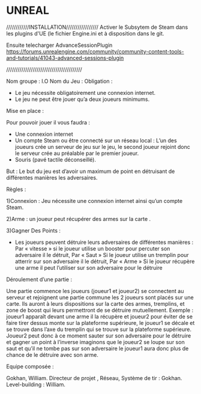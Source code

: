 # UNREAL

////////////INSTALLATION/////////////////
Activer le Subsytem de Steam dans les plugins d'UE (le fichier Engine.ini et à disposition dans le git.

Ensuite telecharger AdvanceSessionPlugin
https://forums.unrealengine.com/community/community-content-tools-and-tutorials/41043-advanced-sessions-plugin

////////////////////////////////////////

Nom groupe : I.O
Nom du Jeu :
Obligation :

-  Le jeu nécessite obligatoirement une connexion internet.
-  Le jeu ne peut être jouer qu’a deux joueurs minimums. 


Mise en place :

Pour pouvoir jouer il vous faudra :
-	Une connexion internet
-	Un compte Steam ou être connecté sur un réseau local :
L’un des joueurs crée un serveur de jeu sur le jeu, le second joueur rejoint donc le serveur crée au préalable par le premier joueur.
-	Souris (pavé tactile déconseillé).


But : 
Le but du jeu est d’avoir un maximum de point en détruisant de différentes manières les adversaires.

Règles :

1)Connexion : Jeu nécessite une connexion internet ainsi qu’un compte Steam.

2)Arme : un joueur peut récupérer des armes sur la carte .

3)Gagner Des Points :
- Les joueurs peuvent détruire leurs adversaires de différentes manières :
Par « vitesse » si le joueur utilise un booster pour percuter son adversaire il le détruit,
Par « Saut » Si le joueur utilise un tremplin pour atterrir sur son adversaire il le détruit,
Par « Arme » Si le joueur récupère une arme il peut l’utiliser sur son adversaire pour le détruire

Déroulement d’une partie :

Une partie commence les joueurs (joueur1 et joueur2) se connectent au serveur et rejoignent une partie commune les 2 joueurs sont placés sur une carte.
Ils auront à leurs dispositions sur la carte des armes, tremplins, et zone de boost qui leurs permettront de se détruire mutuellement.
Exemple : joueur1 apparaît devant une arme il la récupère et joueur2 pour éviter de se faire tirer dessus monte sur la plateforme supérieure, le joueur1 se décale et se trouve dans l’axe du tremplin qui se trouve sur la plateforme supérieure.
Joueur2 peut donc à ce moment sauter sur son adversaire pour le détruire et gagner un point à l’inverse imaginons que le joueur2 se loupe sur son saut et qu’il ne tombe pas sur son adversaire le joueur1 aura donc plus de chance de le détruire avec son arme.  


Equipe composée : 

Gokhan, William.
Directeur de projet , Réseau, Système de tir : Gokhan.
Level-building : William.
